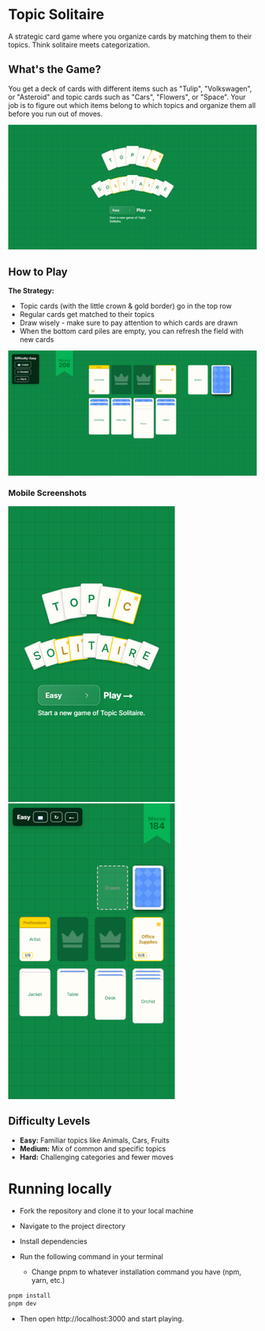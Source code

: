 # Topic Solitaire

A strategic card game where you organize cards by matching them to their topics. Think solitaire meets categorization.

## What's the Game?

You get a deck of cards with different items such as "Tulip", "Volkswagen", or "Asteroid" and topic cards such as "Cars", "Flowers", or "Space". Your job is to figure out which items belong to which topics and organize them all before you run out of moves.

![Screenshot of the home page](./public/screenshot-desktop.png)

## How to Play

**The Strategy:**

- Topic cards (with the little crown & gold border) go in the top row
- Regular cards get matched to their topics
- Draw wisely - make sure to pay attention to which cards are drawn
- When the bottom card piles are empty, you can refresh the field with new cards

![Screenshot of the game](./public/screenshot-desktop-game.png)

### Mobile Screenshots
![Screenshot of the home page on mobile](./public/screenshot-mobile.png)
![Screenshot of the game on mobile](./public/screenshot-mobile-game.png)

## Difficulty Levels

- **Easy:** Familiar topics like Animals, Cars, Fruits
- **Medium:** Mix of common and specific topics
- **Hard:** Challenging categories and fewer moves

# Running locally

- Fork the repository and clone it to your local machine
- Navigate to the project directory

- Install dependencies
- Run the following command in your terminal
  - Change pnpm to whatever installation command you have (npm, yarn, etc.)

```bash
pnpm install
pnpm dev
```

- Then open http://localhost:3000 and start playing.
